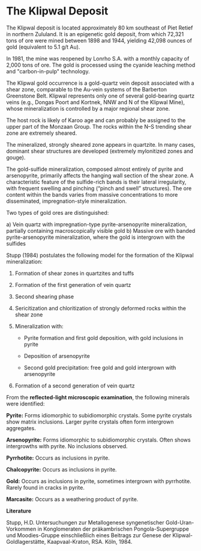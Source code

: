 # The Klipwal Deposit

The Klipwal deposit is located approximately 80 km southeast of Piet Retief in northern Zululand. It is an epigenetic gold deposit, from which 72,321 tons of ore were mined between 1898 and 1944, yielding 42,098 ounces of gold (equivalent to 5.1 g/t Au).

In 1981, the mine was reopened by Lonrho S.A. with a monthly capacity of 2,000 tons of ore. The gold is processed using the cyanide leaching method and "carbon-in-pulp" technology.

The Klipwal gold occurrence is a gold-quartz vein deposit associated with a shear zone, comparable to the Au-vein systems of the Barberton Greenstone Belt. Klipwal represents only one of several gold-bearing quartz veins (e.g., Dongas Poort and Kortnek, NNW and N of the Klipwal Mine), whose mineralization is controlled by a major regional shear zone.

The host rock is likely of Karoo age and can probably be assigned to the upper part of the Monzaan Group. The rocks within the N–S trending shear zone are extremely sheared.

The mineralized, strongly sheared zone appears in quartzite. In many cases, dominant shear structures are developed (extremely mylonitized zones and gouge).

The gold-sulfide mineralization, composed almost entirely of pyrite and arsenopyrite, primarily affects the hanging wall section of the shear zone. A characteristic feature of the sulfide-rich bands is their lateral irregularity, with frequent swelling and pinching (“pinch and swell” structures). The ore content within the bands varies from massive concentrations to more disseminated, impregnation-style mineralization.

Two types of gold ores are distinguished:

a) Vein quartz with impregnation-type pyrite-arsenopyrite mineralization, partially containing macroscopically visible gold
b) Massive ore with banded pyrite-arsenopyrite mineralization, where the gold is intergrown with the sulfides

Stupp (1984) postulates the following model for the formation of the Klipwal mineralization:

1. Formation of shear zones in quartzites and tuffs

2. Formation of the first generation of vein quartz

3. Second shearing phase

4. Sericitization and chloritization of strongly deformed rocks within the shear zone

5. Mineralization with:

    - Pyrite formation and first gold deposition, with gold inclusions in pyrite

    - Deposition of arsenopyrite

    - Second gold precipitation: free gold and gold intergrown with arsenopyrite

6. Formation of a second generation of vein quartz

From the **reflected-light microscopic examination**, the following minerals were identified:

**Pyrite:** Forms idiomorphic to subidiomorphic crystals. Some pyrite crystals show matrix inclusions. Larger pyrite crystals often form intergrown aggregates.

**Arsenopyrite:** Forms idiomorphic to subidiomorphic crystals. Often shows intergrowths with pyrite. No inclusions observed.

**Pyrrhotite:** Occurs as inclusions in pyrite.

**Chalcopyrite:** Occurs as inclusions in pyrite.

**Gold:** Occurs as inclusions in pyrite, sometimes intergrown with pyrrhotite. Rarely found in cracks in pyrite.

**Marcasite:** Occurs as a weathering product of pyrite.


**Literature**

Stupp, H.D.
Untersuchungen zur Metallogenese syngenetischer Gold-Uran-Vorkommen in Konglomeraten der präkambri­schen Pongola-Supergruppe und Moodies-Gruppe einschließlich eines Beitrags zur Genese der Klipwal-Goldlagerstätte, Kaapvaal-Kraton, RSA.
Köln, 1984.
